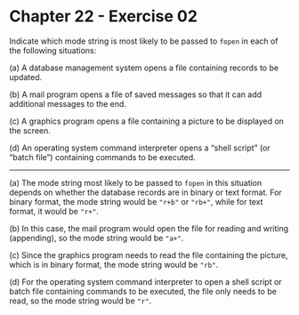 # Chapter 22 - Exercise 02

Indicate which mode string is most likely to be passed to `fopen` in each of the following situations:

(a) A database management system opens a file containing records to be updated.  

(b) A mail program opens a file of saved messages so that it can add additional messages to the end.  

(c) A graphics program opens a file containing a picture to be displayed on the screen.  

(d) An operating system command interpreter opens a “shell script” (or “batch file”) containing commands to be executed.  

---

(a) The mode string most likely to be passed to `fopen` in this situation depends on whether the database records are in binary or text format. For binary format, the mode string would be `"r+b"` or `"rb+"`, while for text format, it would be `"r+"`.

(b) In this case, the mail program would open the file for reading and writing (appending), so the mode string would be `"a+"`.

(c) Since the graphics program needs to read the file containing the picture, which is in binary format, the mode string would be `"rb"`.

(d) For the operating system command interpreter to open a shell script or batch file containing commands to be executed, the file only needs to be read, so the mode string would be `"r"`.
